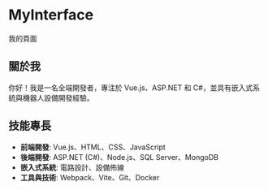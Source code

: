 # MyInterface
我的頁面

## 關於我
你好！我是一名全端開發者，專注於 Vue.js、ASP.NET 和 C#，並具有嵌入式系統與機器人設備開發經驗。

## 技能專長
- **前端開發**: Vue.js、HTML、CSS、JavaScript
- **後端開發**: ASP.NET (C#)、Node.js、SQL Server、MongoDB
- **嵌入式系統**: 電路設計、設備佈線
- **工具與技術**: Webpack、Vite、Git、Docker
